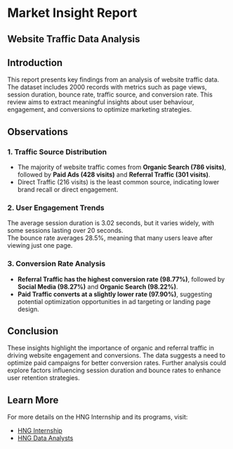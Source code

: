 # Market Insight Report

## Website Traffic Data Analysis

## Introduction  
This report presents key findings from an analysis of website traffic data. The dataset includes 2000 records with metrics such as page views, session duration, bounce rate, traffic source, and conversion rate. This review aims to extract meaningful insights about user behaviour, engagement, and conversions to optimize marketing strategies.

## Observations  
### 1. Traffic Source Distribution  
- The majority of website traffic comes from **Organic Search (786 visits)**, followed by **Paid Ads (428 visits)** and **Referral Traffic (301 visits)**.  
- Direct Traffic (216 visits) is the least common source, indicating lower brand recall or direct engagement.

### 2. User Engagement Trends  
The average session duration is 3.02 seconds, but it varies widely, with some sessions lasting over 20 seconds.  
The bounce rate averages 28.5%, meaning that many users leave after viewing just one page.

### 3. Conversion Rate Analysis  
- **Referral Traffic has the highest conversion rate (98.77%)**, followed by **Social Media (98.27%)** and **Organic Search (98.22%)**.  
- **Paid Traffic converts at a slightly lower rate (97.90%)**, suggesting potential optimization opportunities in ad targeting or landing page design.

## Conclusion  
These insights highlight the importance of organic and referral traffic in driving website engagement and conversions. The data suggests a need to optimize paid campaigns for better conversion rates. Further analysis could explore factors influencing session duration and bounce rates to enhance user retention strategies.

## Learn More  
For more details on the HNG Internship and its programs, visit:  
- [HNG Internship](https://hng.tech/internship)  
- [HNG Data Analysts](https://hng.tech/hire/data-analysts)  
